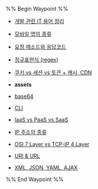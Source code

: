 %% Begin Waypoint %%
- [개발 관련 IT 용어 정리](./%EA%B0%9C%EB%B0%9C%20%EA%B4%80%EB%A0%A8%20IT%20%EC%9A%A9%EC%96%B4%20%EC%A0%95%EB%A6%AC.md)
- [모바일 앱의 종류](./%EB%AA%A8%EB%B0%94%EC%9D%BC%20%EC%95%B1%EC%9D%98%20%EC%A2%85%EB%A5%98.md)
- [요청 메소드와 응답코드](./%EC%9A%94%EC%B2%AD%20%EB%A9%94%EC%86%8C%EB%93%9C%EC%99%80%20%EC%9D%91%EB%8B%B5%EC%BD%94%EB%93%9C.md)
- [정규표현식 (regex)](./%EC%A0%95%EA%B7%9C%ED%91%9C%ED%98%84%EC%8B%9D%20(regex).md)
- [쿠키 vs 세션 vs 토큰 + 캐시, CDN](./%EC%BF%A0%ED%82%A4%20vs%20%EC%84%B8%EC%85%98%20vs%20%ED%86%A0%ED%81%B0%20+%20%EC%BA%90%EC%8B%9C,%20CDN.md)
- **assets**

- [base64](./base64.md)
- [CLI](./CLI.md)
- [IaaS vs PaaS vs SaaS](./IaaS%20vs%20PaaS%20vs%20SaaS.md)
- [IP 주소의 종류](./IP%20%EC%A3%BC%EC%86%8C%EC%9D%98%20%EC%A2%85%EB%A5%98.md)
- [OSI 7 Layer vs TCP-IP 4 Layer](./OSI%207%20Layer%20vs%20TCP-IP%204%20Layer.md)
- [URI & URL](./URI%20&%20URL.md)
- [XML, JSON, YAML, AJAX](./XML,%20JSON,%20YAML,%20AJAX.md)

%% End Waypoint %%